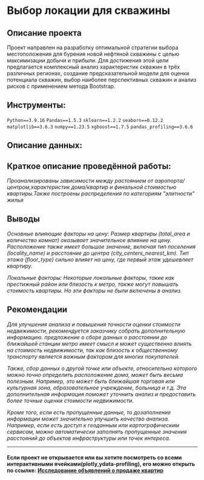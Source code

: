 # Выбор локации для скважины

## Описание проекта

Проект направлен на разработку оптимальной стратегии выбора местоположения для бурения новой нефтяной скважины с целью максимизации добычи и прибыли. Для достижения этой цели предлагается комплексный анализ характеристик скважин в трёх различных регионах, создание предсказательной модели для оценки потенциала скважин, выбор наиболее перспективных скважин и анализ рисков с применением метода Bootstrap.

## Инструменты:

`Python==3.9.16`
`Pandas==1.5.3`
`sklearn==1.2.2`
`seaborn==0.12.2`
`matplotlib==3.6.3`
`numpy==1.23.5`
`xgboost==1.7.5`
`pandas_profiling==3.6.6`

## Описание данных:




## Краткое описание проведённой работы:
<i> 
Проанализированы зависимости между растоянием от аэропорта/центром,характеристик дома/квартир и финальной стоимостью квартиры.Также построены распределения по категориям "элитности" жилья </i>

## Выводы
<i>Основные влияющие факторы на цену:
Размер квартиры (total_area и количество комнат) оказывает значительное влияние на цену.
Расположение также имеет большое значение, включая тип поселения (locality_name) и расстояние до центра (city_centers_nearest_km).
Тип этажа (floor_type) сильно влияет на цену, где первый этаж удешевляет квартиру.

Локальные факторы:
Некоторые локальные факторы, такие как престижный район или близость к метро, также могут повышать стоимость квартиры. Но эти факторы не были включены в анализ.</i>

## Рекомендации
<i>Для улучшения анализа и повышения точности оценки стоимости недвижимости, рекомендуется заказчику собрать дополнительную информацию. предложение о сборе данных о расстоянии до ближайшей станции метро имеет смысл и может существенно влиять на стоимость недвижимости, так как близость к общественному транспорту является важным фактором для многих покупателей.

Также, сбор данных о другой точке или объекте, относительно которого можно точно определить расположение дома, может быть весьма полезным. Например, это может быть ближайшая торговая или культурная зона, образовательное учреждение, больница и т.д. Эта дополнительная информация поможет уточнить анализ и предоставить более точные оценки стоимости недвижимости.

Кроме того, если есть пропущенные данные, то дозаполнение информации может значительно улучшить качество анализа. Например, если есть доступ к геоданным или картографическим сервисам, можно автоматически заполнять пропущенные значения расстояний до объектов инфраструктуры или точек интереса.
</i>

---

#### Если проект не открывается или вы хотите посмотреть со всеми интерактивными ячейками(plotly,ydata-profiling), его можно открыть по ссылке: <a href='https://nbviewer.org/github/verydirtyhands/taxi_counter/blob/main/p3f.ipynb'>Исследование объявлений о продаже квартир</a>
